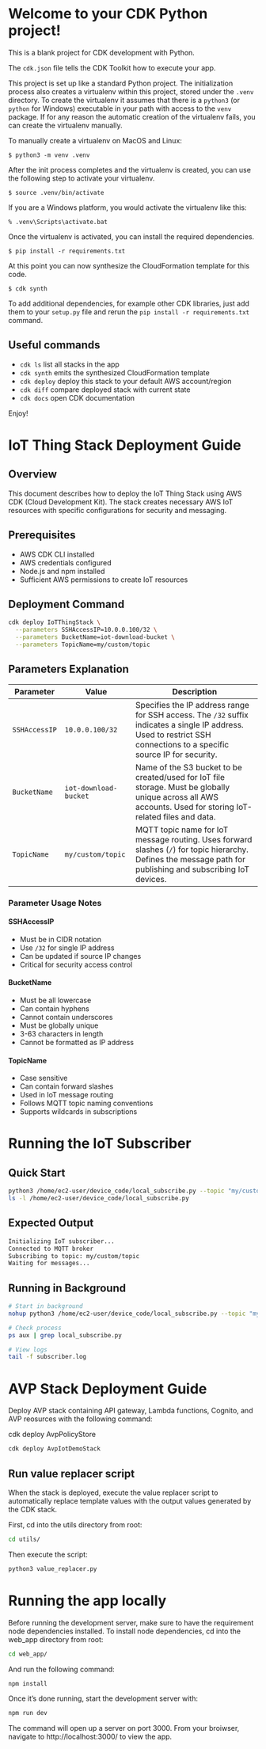
# Welcome to your CDK Python project!

This is a blank project for CDK development with Python.

The `cdk.json` file tells the CDK Toolkit how to execute your app.

This project is set up like a standard Python project.  The initialization
process also creates a virtualenv within this project, stored under the `.venv`
directory.  To create the virtualenv it assumes that there is a `python3`
(or `python` for Windows) executable in your path with access to the `venv`
package. If for any reason the automatic creation of the virtualenv fails,
you can create the virtualenv manually.

To manually create a virtualenv on MacOS and Linux:

```
$ python3 -m venv .venv
```

After the init process completes and the virtualenv is created, you can use the following
step to activate your virtualenv.

```
$ source .venv/bin/activate
```

If you are a Windows platform, you would activate the virtualenv like this:

```
% .venv\Scripts\activate.bat
```

Once the virtualenv is activated, you can install the required dependencies.

```
$ pip install -r requirements.txt
```

At this point you can now synthesize the CloudFormation template for this code.

```
$ cdk synth
```

To add additional dependencies, for example other CDK libraries, just add
them to your `setup.py` file and rerun the `pip install -r requirements.txt`
command.

## Useful commands

 * `cdk ls`          list all stacks in the app
 * `cdk synth`       emits the synthesized CloudFormation template
 * `cdk deploy`      deploy this stack to your default AWS account/region
 * `cdk diff`        compare deployed stack with current state
 * `cdk docs`        open CDK documentation

Enjoy!

# IoT Thing Stack Deployment Guide

## Overview
This document describes how to deploy the IoT Thing Stack using AWS CDK (Cloud Development Kit). The stack creates necessary AWS IoT resources with specific configurations for security and messaging.

## Prerequisites
- AWS CDK CLI installed
- AWS credentials configured
- Node.js and npm installed
- Sufficient AWS permissions to create IoT resources

## Deployment Command
```bash
cdk deploy IoTThingStack \
  --parameters SSHAccessIP=10.0.0.100/32 \
  --parameters BucketName=iot-download-bucket \
  --parameters TopicName=my/custom/topic
```

## Parameters Explanation

| Parameter | Value | Description |
|-----------|--------|-------------|
| `SSHAccessIP` | `10.0.0.100/32` | Specifies the IP address range for SSH access. The `/32` suffix indicates a single IP address. Used to restrict SSH connections to a specific source IP for security. |
| `BucketName` | `iot-download-bucket` | Name of the S3 bucket to be created/used for IoT file storage. Must be globally unique across all AWS accounts. Used for storing IoT-related files and data. |
| `TopicName` | `my/custom/topic` | MQTT topic name for IoT message routing. Uses forward slashes (`/`) for topic hierarchy. Defines the message path for publishing and subscribing IoT devices. |

### Parameter Usage Notes

#### SSHAccessIP
- Must be in CIDR notation
- Use `/32` for single IP address
- Can be updated if source IP changes
- Critical for security access control

#### BucketName
- Must be all lowercase
- Can contain hyphens
- Cannot contain underscores
- Must be globally unique
- 3-63 characters in length
- Cannot be formatted as IP address

#### TopicName
- Case sensitive
- Can contain forward slashes
- Used in IoT message routing
- Follows MQTT topic naming conventions
- Supports wildcards in subscriptions

# Running the IoT Subscriber

## Quick Start
```bash
python3 /home/ec2-user/device_code/local_subscribe.py --topic "my/custom/topic"
ls -l /home/ec2-user/device_code/local_subscribe.py
```

## Expected Output
```bash
Initializing IoT subscriber...
Connected to MQTT broker
Subscribing to topic: my/custom/topic
Waiting for messages...
```

## Running in Background
```bash
# Start in background
nohup python3 /home/ec2-user/device_code/local_subscribe.py --topic "my/custom/topic" > subscriber.log 2>&1 &

# Check process
ps aux | grep local_subscribe.py

# View logs
tail -f subscriber.log
```

# AVP Stack Deployment Guide

Deploy AVP stack containing API gateway, Lambda functions, Cognito, and AVP reosurces with the following command:

cdk deploy AvpPolicyStore
```bash
cdk deploy AvpIotDemoStack
```

## Run value replacer script

When the stack is deployed, execute the value replacer script to automatically replace template values with the output values generated by the CDK stack.

First, cd into the utils directory from root:

```bash
cd utils/
```

Then execute the script:

```bash
python3 value_replacer.py
```

# Running the app locally

Before running the development server, make sure to have the requirement node dependencies installed. To install node dependencies, cd into the web_app directory from root:

```bash
cd web_app/
```

And run the following command:

```bash
npm install
```

Once it’s done running, start the development server with:

```bash
npm run dev
```

The command will open up a server on port 3000. From your broiwser, navigate to http://localhost:3000/ to view the app. 